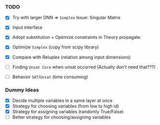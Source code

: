 ### TODO

- [x] Try with larger DNN => `Simplex` Issue: Singular Matrix
- [x] Input interface
- [x] Adopt substitution + Optimize constraints in Theory propagate.
- [x] Optimize `Simplex` (copy from scipy library)
- [x] Compare with Reluplex (relation among input dimensions)
- [ ] Finding `Unsat Core` when unsat occurred (Actually don't need that???)
- [ ] Behavior `SAT`/`Unsat` (time consuming)


### Dummy Ideas

- [x] Decide multiple variables in a same layer at once
- [x] Strategy for choosing variables (from low to high id)
- [x] Strategy for assigning variables (randomly True/False)
- [ ] Better strategy for choosing/assigning variables
